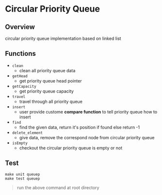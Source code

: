 # Circular Priority Queue

## Overview
circular priority queue implementation based on linked list

## Functions
+ `clean`
    + clean all priority queue data
+ `getHead`
    + get priority queue head pointer
+ `getCapacity`
    + get priority queue capacity
+ `travel`
    + travel through all priority queue
+ `insert`
    + user provide custome **compare function** to tell priority queue how to insert
+ `find`
    + find the given data, return it's position if found else return -1
+ `delete_element`
    + give data, remove the correspond node from circular priority queue
+ `isEmpty`
    + checkout the circular priority queue is empty or not

## Test
```=1
make unit queuep
make test queuep
```

> run the above command at root directory
